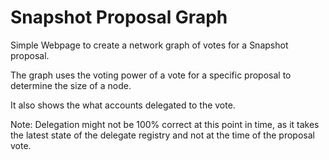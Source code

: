 # Snapshot Proposal Graph

Simple Webpage to create a network graph of votes for a Snapshot proposal.

The graph uses the voting power of a vote for a specific proposal to determine the size of a node.

It also shows the what accounts delegated to the vote.

Note: Delegation might not be 100% correct at this point in time, as it takes the latest state of the delegate registry and not at the time of the proposal vote.